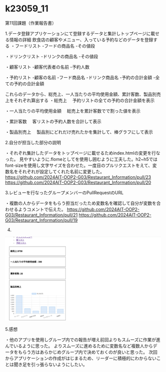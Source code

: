 # k23059_11
第11回課題（作業報告書）

1.データ登録アプリケーションにて登録するデータと集計しトップページに載せる情報の詳細
飲食店の顧客やメニュー、入っている予約などのデータを登録する
・フードリスト
 -フードの商品名
 -その値段

・ドリンクリスト
 -ドリンクの商品名
 -その値段

・顧客リスト
 -顧客代表者の名前
 -予約人数

・予約リスト
 -顧客の名前
 -フード商品名
 -ドリンク商品名
 -予約の合計金額
 -全ての予約の合計金額

これらのデータから、総売上、一人当たりの平均使用金額、累計客数、製品別売上をそれぞれ算出する
・総売上
　予約リストの全ての予約の合計金額を表示

・一人当たりの平均使用金額
　総売上を累計客数でで割った値を表示

・累計客数
　客リストの予約人数を合計して表示

・製品別売上
　製品別にどれだけ売れたかを集計して、棒グラフにして表示


2.自分が担当した部分の説明

・それぞれ集計したデータをトップページに載せるためindex.htmlの変更を行なった。
見やすいように.flomeとして<box>を使用し囲むように工夫した。h2~h5ではfont-sizeを使用し文字サイズを合わせた。一度目のプルリクエストをえて、変数名をそれぞれが設定してくれた名前に変更した。
https://github.com/2024AIT-OOP2-G03/Restaurant_Information/pull/23
https://github.com/2024AIT-OOP2-G03/Restaurant_Information/pull/20

3.レビューを行なったグループメンバーのPullRequestのURL

・複数の人からデータをもらう担当だったため変数名を確認して自分が変数を合わせるようコメントで伝えた。
https://github.com/2024AIT-OOP2-G03/Restaurant_Information/pull/21
https://github.com/2024AIT-OOP2-G03/Restaurant_Information/pull/19

4.
 ![](11.png) 
 
5.感想

・他のアプリを使用しグループ内での報告が増え前回よりもスムーズに作業が進んでいるように思った。
よりスムーズに進めるために変数名など複数人からデータをもらう方はあらかじめグループ内で決めておくのが良いと思った。
次回からアプリケーションの作成がはじまるため、リーダーに積極的にわからないことは聞き足を引っ張らないようにしたい。
